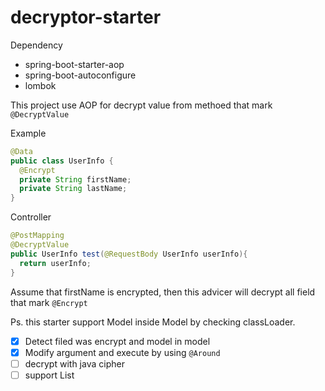 # decryptor-starter

Dependency
* spring-boot-starter-aop
* spring-boot-autoconfigure
* lombok

This project use AOP for decrypt value from methoed that mark `@DecryptValue`

Example

```java
@Data
public class UserInfo {
  @Encrypt
  private String firstName;
  private String lastName;
}
```


Controller
```java
@PostMapping
@DecryptValue
public UserInfo test(@RequestBody UserInfo userInfo){
  return userInfo;
}
```
Assume that firstName is encrypted, then this advicer will decrypt all field that mark `@Encrypt`


Ps. this starter support Model inside Model by checking classLoader.


- [x] Detect filed was encrypt and model in model
- [x] Modify argument and execute by using `@Around`
- [ ] decrypt with java cipher
- [ ] support List
